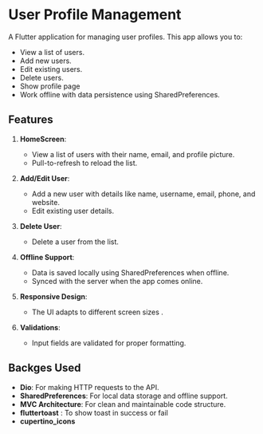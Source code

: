 # **User Profile Management**

A Flutter application for managing user profiles. This app allows you to:
- View a list of users.
- Add new users.
- Edit existing users.
- Delete users.
- Show profile page
- Work offline with data persistence using SharedPreferences.



## **Features**
1. **HomeScreen**:
   - View a list of users with their name, email, and profile picture.
   - Pull-to-refresh to reload the list.

2. **Add/Edit User**:
   - Add a new user with details like name, username, email, phone, and website.
   - Edit existing user details.

3. **Delete User**:
   - Delete a user from the list.

4. **Offline Support**:
   - Data is saved locally using SharedPreferences when offline.
   - Synced with the server when the app comes online.

5. **Responsive Design**:
   - The UI adapts to different screen sizes .

6. **Validations**:
   - Input fields are validated for proper formatting.



## **Backges Used**
- **Dio**: For making HTTP requests to the API.
- **SharedPreferences**: For local data storage and offline support.
- **MVC Architecture**: For clean and maintainable code structure.
- **fluttertoast** : To show toast in success or fail
- **cupertino_icons**


